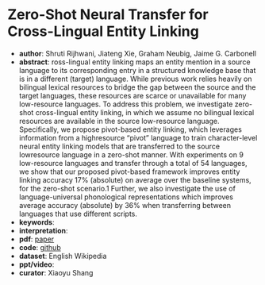 # Zero-Shot Neural Transfer for Cross-Lingual Entity Linking 
- **author**: Shruti Rijhwani, Jiateng Xie, Graham Neubig, Jaime G. Carbonell  
- **abstract**: ross-lingual entity linking maps an entity mention in a source language to its corresponding entry in a structured knowledge base that is in a different (target) language. While previous work relies heavily on bilingual lexical resources to bridge the gap between the source and the target languages, these resources are scarce or unavailable for many low-resource languages. To address this problem, we investigate zero-shot cross-lingual entity linking, in which we assume no bilingual lexical resources are available in the source low-resource language. Specifically, we propose pivot-based
entity linking, which leverages information from a highresource “pivot” language to train character-level neural entity linking models that are transferred to the source lowresource language in a zero-shot manner. With experiments on 9 low-resource languages and transfer through a total of
54 languages, we show that our proposed pivot-based framework improves entity linking accuracy 17% (absolute) on average over the baseline systems, for the zero-shot scenario.1 Further, we also investigate the use of language-universal phonological representations which improves average accuracy (absolute) by 36% when transferring between languages that use different scripts.
- **keywords**: 
- **interpretation**: 
- **pdf**: [paper](https://www.aaai.org/ojs/index.php/AAAI/article/view/4670/4548)
- **code**: [github](https://github.com/neulab/pivot-based-entity-linking)
- **dataset**: English Wikipedia
- **ppt/video**:
- **curator**: Xiaoyu Shang
